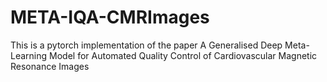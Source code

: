 # META-IQA-CMRImages
 This is a pytorch implementation of the paper A Generalised Deep Meta-Learning Model for Automated Quality Control of Cardiovascular Magnetic Resonance Images
